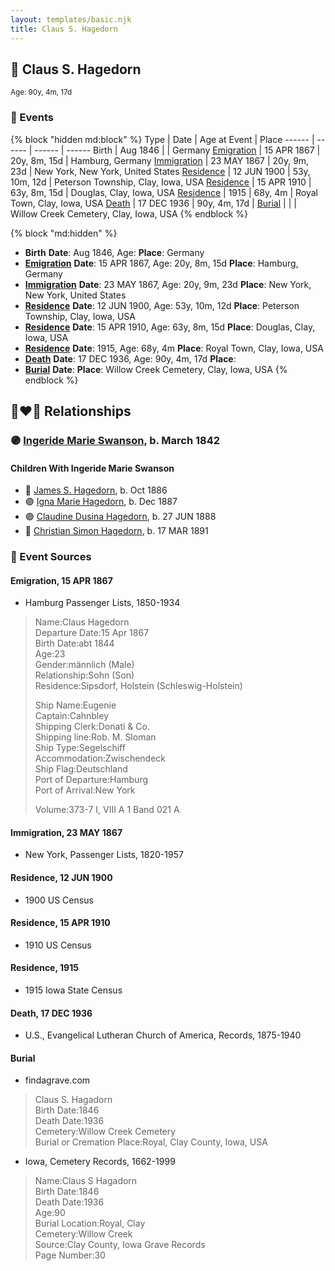 ```yaml
---
layout: templates/basic.njk
title: Claus S. Hagedorn
---
```

## 🔵 Claus S. Hagedorn
<small>Age: 90y, 4m, 17d</small>


### 📆 Events

{% block "hidden md:block" %}
Type | Date | Age at Event | Place
------ | ------ | ------ | ------
Birth | Aug 1846 |  | Germany
[Emigration](#event-event-0) | 15 APR 1867 | 20y, 8m, 15d | Hamburg, Germany
[Immigration](#event-event-1) | 23 MAY 1867 | 20y, 9m, 23d | New York, New York, United States
[Residence](#event-event-2) | 12 JUN 1900 | 53y, 10m, 12d | Peterson Township, Clay, Iowa, USA
[Residence](#event-event-3) | 15 APR 1910 | 63y, 8m, 15d | Douglas, Clay, Iowa, USA
[Residence](#event-event-4) | 1915 | 68y, 4m | Royal Town, Clay, Iowa, USA
[Death](#event-event-8) | 17 DEC 1936 | 90y, 4m, 17d |
[Burial](#event-event-9) |  |  | Willow Creek Cemetery, Clay, Iowa, USA
{% endblock %}

{% block "md:hidden" %}
- **Birth**
**Date**: Aug 1846, Age:
**Place**: Germany
- **[Emigration](#event-event-0)**
**Date**: 15 APR 1867, Age: 20y, 8m, 15d
**Place**: Hamburg, Germany
- **[Immigration](#event-event-1)**
**Date**: 23 MAY 1867, Age: 20y, 9m, 23d
**Place**: New York, New York, United States
- **[Residence](#event-event-2)**
**Date**: 12 JUN 1900, Age: 53y, 10m, 12d
**Place**: Peterson Township, Clay, Iowa, USA
- **[Residence](#event-event-3)**
**Date**: 15 APR 1910, Age: 63y, 8m, 15d
**Place**: Douglas, Clay, Iowa, USA
- **[Residence](#event-event-4)**
**Date**: 1915, Age: 68y, 4m
**Place**: Royal Town, Clay, Iowa, USA
- **[Death](#event-event-8)**
**Date**: 17 DEC 1936, Age: 90y, 4m, 17d
**Place**:
- **[Burial](#event-event-9)**
**Date**:
**Place**: Willow Creek Cemetery, Clay, Iowa, USA
{% endblock %}

## 👩‍❤️‍👨 Relationships

### 🟣 [Ingeride Marie Swanson](/people/4/41786466), b. March 1842

#### Children With Ingeride Marie Swanson
* 🔵 [James S. Hagedorn](/people/7/70562989), b. Oct 1886
* 🟣 [Igna Marie Hagedorn](/people/2/26272663), b. Dec 1887
* 🟣 [Claudine Dusina Hagedorn](/people/2/21896640), b. 27 JUN 1888
* 🔵 [Christian Simon Hagedorn](/people/9/92811722), b. 17 MAR 1891
### 📰 Event Sources

#### <a id="event-event-0"></a> Emigration, 15 APR 1867
* Hamburg Passenger Lists, 1850-1934
>   
  > Name:Claus Hagedorn  
  > Departure Date:15 Apr 1867  
  > Birth Date:abt 1844  
  > Age:23  
  > Gender:männlich (Male)  
  > Relationship:Sohn (Son)  
  > Residence:Sipsdorf, Holstein (Schleswig-Holstein)  
  >   
  > Ship Name:Eugenie  
  > Captain:Cahnbley  
  > Shipping Clerk:Donati & Co.  
  > Shipping line:Rob. M. Sloman  
  > Ship Type:Segelschiff  
  > Accommodation:Zwischendeck  
  > Ship Flag:Deutschland  
  > Port of Departure:Hamburg  
  > Port of Arrival:New York  
  >   
  > Volume:373-7 I, VIII A 1 Band 021 A

#### <a id="event-event-1"></a> Immigration, 23 MAY 1867
* New York, Passenger Lists, 1820-1957

#### <a id="event-event-2"></a> Residence, 12 JUN 1900
* 1900 US Census

#### <a id="event-event-3"></a> Residence, 15 APR 1910
* 1910 US Census

#### <a id="event-event-4"></a> Residence, 1915
* 1915 Iowa State Census

#### <a id="event-event-8"></a> Death, 17 DEC 1936
* U.S., Evangelical Lutheran Church of America, Records, 1875-1940

#### <a id="event-event-9"></a> Burial
* findagrave.com
>   
  > Claus S. Hagadorn  
  > Birth Date:1846  
  > Death Date:1936  
  > Cemetery:Willow Creek Cemetery  
  > Burial or Cremation Place:Royal, Clay County, Iowa, USA
* Iowa, Cemetery Records, 1662-1999
>   
  > Name:Claus S Hagadorn  
  > Birth Date:1846  
  > Death Date:1936  
  > Age:90  
  > Burial Location:Royal, Clay  
  > Cemetery:Willow Creek  
  > Source:Clay County, Iowa Grave Records  
  > Page Number:30

